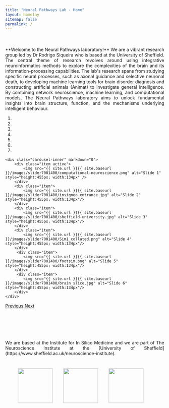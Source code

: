 ```yaml
---
title: "Neural Pathways Lab - Home"
layout: homelay
sitemap: false 
permalink: /
---
```

                                             
<div style="margin-top: 50px; text-align:justify;">
  **Welcome to the Neural Pathways laboratory!** We are a vibrant research group led by Dr Rodrigo Siqueira who is based at the University of Sheffield. The central theme of research revolves around using integrative neuroinformatics methods to explore the complexities of the brain and its information-processing capabilities. The lab's research spans from studying specific neural processes, such as axonal guidance and selective neuronal death, to developing machine learning tools for brain disorder diagnosis and constructing artificial animals (Animat) to investigate general intelligence. By combining network neuroscience, machine learning, and computational models, The Neural Pathways laboratory aims to unlock fundamental insights into brain structure, function, and the mechanisms underlying intelligent behaviour.
</div>


<div markdown="0" id="carousel" class="carousel slide" data-ride="carousel" data-interval="4000" data-pause="hover">
    <ol class="carousel-indicators">
        <li data-target="#carousel" data-slide-to="0" class="active"></li>
        <li data-target="#carousel" data-slide-to="1"></li>
        <li data-target="#carousel" data-slide-to="2"></li>
        <li data-target="#carousel" data-slide-to="3"></li>
        <li data-target="#carousel" data-slide-to="4"></li>
        <li data-target="#carousel" data-slide-to="5"></li>
        <li data-target="#carousel" data-slide-to="6"></li>  
    </ol>

    <div class="carousel-inner" markdown="0">
        <div class="item active">
            <img src="{{ site.url }}{{ site.baseurl }}/images/slider7001400/computational-neuroscience.png" alt="Slide 1" style="height:455px; width:134px" />
        </div>
        <div class="item">
            <img src="{{ site.url }}{{ site.baseurl }}/images/slider7001400/insigneo_entrance.jpg" alt="Slide 2" style="height:455px; width:134px"/>
        </div>
        <div class="item">
            <img src="{{ site.url }}{{ site.baseurl }}/images/slider7001400/sheffield-university.jpg" alt="Slide 3" style="height:455px; width:134px"/>
        </div>
        <div class="item">
            <img src="{{ site.url }}{{ site.baseurl }}/images/slider7001400/Sim1_collated.png" alt="Slide 4" style="height:455px; width:134px"/>
        </div>
         <div class="item">
            <img src="{{ site.url }}{{ site.baseurl }}/images/slider7001400/footsim.png" alt="Slide 5" style="height:455px; width:134px"/>
        </div>
         <div class="item">
            <img src="{{ site.url }}{{ site.baseurl }}/images/slider7001400/brain_slice.jpg" alt="Slide 6" style="height:455px; width:134px"/>
        </div>        
    </div>

  <a class="left carousel-control" href="#carousel" role="button" data-slide="prev">
    <span class="glyphicon glyphicon-chevron-left" aria-hidden="true"></span>
    <span class="sr-only">Previous</span>
  </a>
  <a class="right carousel-control" href="#carousel" role="button" data-slide="next">
    <span class="glyphicon glyphicon-chevron-right" aria-hidden="true"></span>
    <span class="sr-only">Next</span>
  </a>
</div>

<div style="text-align: justify; margin-top:100px">
  We are based at the Institute for In Silico Medicine and we are part of The Neuroscience Institute at the [University of Sheffield](https://www.sheffield.ac.uk/neuroscience-institute).

</div>

<figure class="third">
  <img src="{{ site.url }}{{ site.baseurl }}/images/logopic/Leverhulme_Trust_Logo.jpg" style="width: 110px; margin-right: 30px; margin-top: 25px">
  <img src="{{ site.url }}{{ site.baseurl }}/images/logopic/Insigneo_Logo.jpg" style="width: 110px; margin-right: 30px; margin-top: 25px">
  <img src="{{ site.url }}{{ site.baseurl }}/images/logopic/Neuroscience_Logo.jpg" style="width: 110px; margin-top: 25px">
</figure>